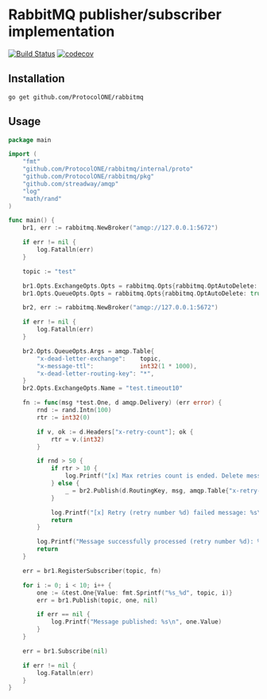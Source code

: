 RabbitMQ publisher/subscriber implementation 
=============

[![Build Status](https://travis-ci.org/ProtocolONE/rabbitmq.svg?branch=master)](https://travis-ci.org/ProtocolONE/rabbitmq) [![codecov](https://codecov.io/gh/ProtocolONE/rabbitmq/branch/master/graph/badge.svg)](https://codecov.io/gh/ProtocolONE/rabbitmq)

## Installation 

`go get github.com/ProtocolONE/rabbitmq`

## Usage

```go
package main

import (
	"fmt"
	"github.com/ProtocolONE/rabbitmq/internal/proto"
	"github.com/ProtocolONE/rabbitmq/pkg"
	"github.com/streadway/amqp"
	"log"
	"math/rand"
)

func main() {
	br1, err := rabbitmq.NewBroker("amqp://127.0.0.1:5672")

	if err != nil {
		log.Fatalln(err)
	}

	topic := "test"

	br1.Opts.ExchangeOpts.Opts = rabbitmq.Opts{rabbitmq.OptAutoDelete: true}
	br1.Opts.QueueOpts.Opts = rabbitmq.Opts{rabbitmq.OptAutoDelete: true}

	br2, err := rabbitmq.NewBroker("amqp://127.0.0.1:5672")

	if err != nil {
		log.Fatalln(err)
	}

	br2.Opts.QueueOpts.Args = amqp.Table{
		"x-dead-letter-exchange":    topic,
		"x-message-ttl":             int32(1 * 1000),
		"x-dead-letter-routing-key": "*",
	}
	br2.Opts.ExchangeOpts.Name = "test.timeout10"

	fn := func(msg *test.One, d amqp.Delivery) (err error) {
		rnd := rand.Intn(100)
		rtr := int32(0)

		if v, ok := d.Headers["x-retry-count"]; ok {
			rtr = v.(int32)
		}

		if rnd > 50 {
			if rtr > 10 {
				log.Printf("[x] Max retries count is ended. Delete message : %s\n", msg.Value)
			} else {
				_ = br2.Publish(d.RoutingKey, msg, amqp.Table{"x-retry-count": rtr + 1})
			}

			log.Printf("[x] Retry (retry number %d) failed message: %s\n", rtr, msg.Value)
			return
		}

		log.Printf("Message successfully processed (retry number %d): %s", rtr, msg.Value)
		return
	}

	err = br1.RegisterSubscriber(topic, fn)

	for i := 0; i < 10; i++ {
		one := &test.One{Value: fmt.Sprintf("%s_%d", topic, i)}
		err = br1.Publish(topic, one, nil)

		if err == nil {
			log.Printf("Message published: %s\n", one.Value)
		}
	}

	err = br1.Subscribe(nil)

	if err != nil {
		log.Fatalln(err)
	}
}
```